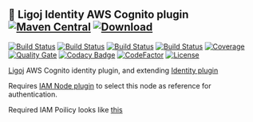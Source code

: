 ## :link: Ligoj Identity AWS Cognito plugin [![Maven Central](https://maven-badges.herokuapp.com/maven-central/org.ligoj.plugin/plugin-id-cognito/badge.svg)](https://maven-badges.herokuapp.com/maven-central/org.ligoj.plugin/plugin-id-cognito) [![Download](https://api.bintray.com/packages/ligoj/maven-repo/plugin-id-cognito/images/download.svg) ](https://bintray.com/ligoj/maven-repo/plugin-id-cognito/_latestVersion)

[![Build Status](https://travis-ci.org/ligoj/plugin-id-cognito.svg?branch=master)](https://travis-ci.org/ligoj/plugin-id-cognito)
[![Build Status](https://circleci.com/gh/ligoj/plugin-id-cognito.svg?style=svg)](https://circleci.com/gh/ligoj/plugin-id-cognito)
[![Build Status](https://semaphoreci.com/api/v1/ligoj/plugin-id-cognito/branches/master/shields_badge.svg)](https://semaphoreci.com/ligoj/plugin-id-cognito)
[![Build Status](https://ci.appveyor.com/api/projects/status/4w5268errknk4m2r/branch/master?svg=true)](https://ci.appveyor.com/project/ligoj/plugin-id-cognito/branch/master)
[![Coverage](https://sonarcloud.io/api/project_badges/measure?project=org.ligoj.plugin%3Aplugin-id-cognito&metric=coverage)](https://sonarcloud.io/dashboard?id=org.ligoj.plugin%3Aplugin-id-cognito)
[![Quality Gate](https://sonarcloud.io/api/project_badges/measure?metric=alert_status&project=org.ligoj.plugin:plugin-id-cognito)](https://sonarcloud.io/dashboard/index/org.ligoj.plugin:plugin-id-cognito)
[![Codacy Badge](https://api.codacy.com/project/badge/Grade/d8e2a473871b4a0487823204e6cbfa51)](https://www.codacy.com/app/ligoj/plugin-id-cognito?utm_source=github.com&amp;utm_medium=referral&amp;utm_content=ligoj/plugin-id-cognito&amp;utm_campaign=Badge_Grade)
[![CodeFactor](https://www.codefactor.io/repository/github/ligoj/plugin-id-cognito/badge)](https://www.codefactor.io/repository/github/ligoj/plugin-id-cognito)
[![License](http://img.shields.io/:license-mit-blue.svg)](http://fabdouglas.mit-license.org/)

[Ligoj](https://github.com/ligoj/ligoj) AWS Cognito identity plugin, and extending [Identity plugin](https://github.com/ligoj/plugin-id)

Requires [IAM Node plugin](https://github.com/ligoj/plugin-iam-node) to select this node as reference for authentication.

Required IAM Poilicy looks like [this](src/main/resources/META-INF/resources/webjars/service/id/cognito/aws-policy.json)
